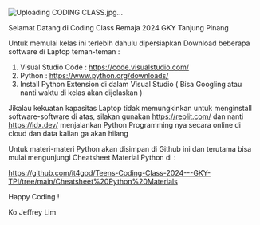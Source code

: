 
![Uploading CODING CLASS.jpg…]()

Selamat Datang di Coding Class Remaja 2024 GKY Tanjung Pinang

Untuk memulai kelas ini terlebih dahulu dipersiapkan Download beberapa software di Laptop teman-teman :
1. Visual Studio Code : https://code.visualstudio.com/
2. Python : https://www.python.org/downloads/
3. Install Python Extension di dalam Visual Studio ( Bisa Googling atau nanti waktu di kelas akan dijelaskan )

Jikalau kekuatan kapasitas Laptop tidak memungkinkan untuk menginstall software-software di atas, silakan gunakan 
https://replit.com/ dan nanti https://idx.dev/ menjalankan Python Programming nya secara online di cloud dan data kalian ga akan hilang

Untuk materi-materi Python akan disimpan di Github ini dan terutama bisa mulai mengunjungi Cheatsheet Material Python di :

https://github.com/it4god/Teens-Coding-Class-2024---GKY-TPI/tree/main/Cheatsheet%20Python%20Materials

Happy Coding !

Ko Jeffrey Lim

